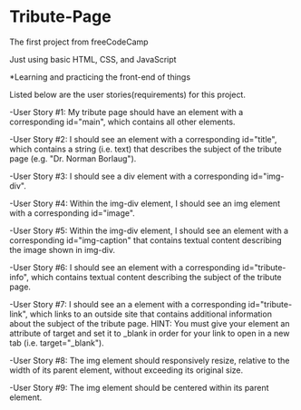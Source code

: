 # Tribute-Page
The first project from freeCodeCamp

Just using basic HTML, CSS, and JavaScript

*Learning and practicing the front-end of things

Listed below are the user stories(requirements) for this project.

-User Story #1: My tribute page should have an element with a corresponding id="main", which contains all other elements.

-User Story #2: I should see an element with a corresponding id="title", which contains a string (i.e. text) that describes the subject of the tribute page (e.g. "Dr. Norman Borlaug").

-User Story #3: I should see a div element with a corresponding id="img-div".

-User Story #4: Within the img-div element, I should see an img element with a corresponding id="image".

-User Story #5: Within the img-div element, I should see an element with a corresponding id="img-caption" that contains textual content describing the image shown in img-div.

-User Story #6: I should see an element with a corresponding id="tribute-info", which contains textual content describing the subject of the tribute page.

-User Story #7: I should see an a element with a corresponding id="tribute-link", which links to an outside site that contains additional information about the subject of the tribute page. HINT: You must give your element an attribute of target and set it to _blank in order for your link to open in a new tab (i.e. target="_blank").

-User Story #8: The img element should responsively resize, relative to the width of its parent element, without exceeding its original size.

-User Story #9: The img element should be centered within its parent element.
